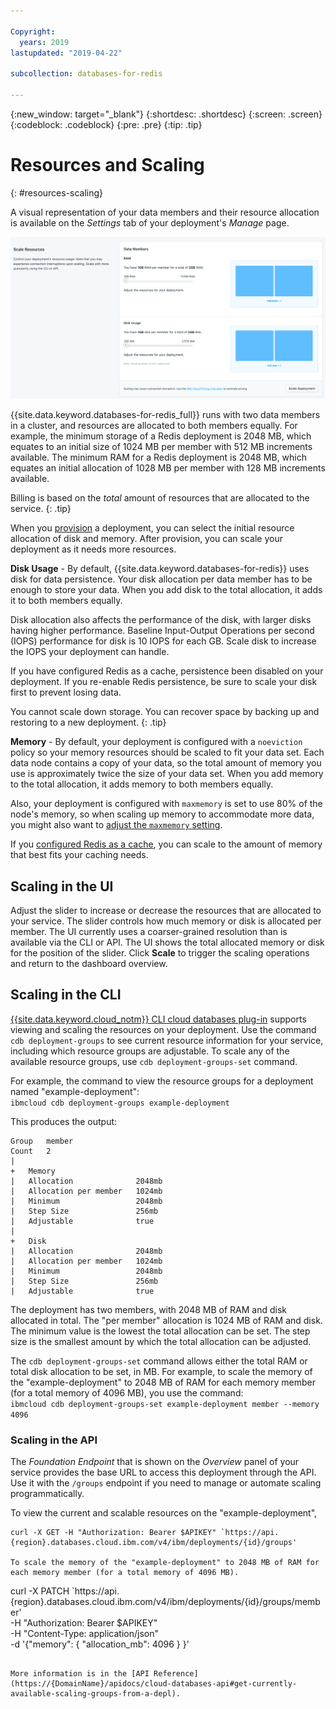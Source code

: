 ```yaml
---

Copyright:
  years: 2019
lastupdated: "2019-04-22"

subcollection: databases-for-redis

---
```


{:new_window: target="_blank"}
{:shortdesc: .shortdesc}
{:screen: .screen}
{:codeblock: .codeblock}
{:pre: .pre}
{:tip: .tip}

# Resources and Scaling
{: #resources-scaling}

A visual representation of your data members and their resource allocation is available on the _Settings_ tab of your deployment's _Manage_ page. 

![The Scale Resources Panel in _Settings_](images/settings-scaling.png) 

{{site.data.keyword.databases-for-redis_full}} runs with two data members in a cluster, and resources are allocated to both members equally. For example, the minimum storage of a Redis deployment is 2048 MB, which equates to an initial size of 1024 MB per member with 512 MB increments available. The minimum RAM for a Redis deployment is 2048 MB, which equates an initial allocation of 1028 MB per member with 128 MB increments available.

Billing is based on the _total_ amount of resources that are allocated to the service.
{: .tip}

When you [provision](/docs/services/databases-for-redis?topic=cloud-databases-provisioning#provisioning) a deployment, you can select the initial resource allocation of disk and memory. After provision, you can scale your deployment as it needs more resources.

**Disk Usage** - 
By default, {{site.data.keyword.databases-for-redis}} uses disk for data persistence. Your disk allocation per data member has to be enough to store your data. When you add disk to the total allocation, it adds it to both members equally.

Disk allocation also affects the performance of the disk, with larger disks having higher performance. Baseline Input-Output Operations per second (IOPS) performance for disk is 10 IOPS for each GB. Scale disk to increase the IOPS your deployment can handle.

If you have configured Redis as a cache, persistence been disabled on your deployment. If you re-enable Redis persistence, be sure to scale your disk first to prevent losing data.

You cannot scale down storage. You can recover space by backing up and restoring to a new deployment.
{: .tip} 

**Memory** - 
By default, your deployment is configured with a `noeviction` policy  so your memory resources should be scaled to fit your data set. Each data node contains a copy of your data, so the total amount of memory you use is approximately twice the size of your data set. When you add memory to the total allocation, it adds memory to both members equally.

Also, your deployment is configured with `maxmemory` is set to use 80% of the node's memory, so when scaling up memory to accommodate more data, you might also want to [adjust the `maxmemory` setting](/docs/services/databases-for-redis?topic=databases-for-redis-changing-configuration).

If you [configured Redis as a cache](/docs/services/databases-for-redis?topic=databases-for-redis-redis-cache), you can scale to the amount of memory that best fits your caching needs.

## Scaling in the UI

Adjust the slider to increase or decrease the resources that are allocated to your service. The slider controls how much memory or disk is allocated per member. The UI currently uses a coarser-grained resolution than is available via the CLI or API. The UI shows the total allocated memory or disk for the position of the slider. Click **Scale** to trigger the scaling operations and return to the dashboard overview. 

## Scaling in the CLI 

[{{site.data.keyword.cloud_notm}} CLI cloud databases plug-in](/docs/cli/reference/ibmcloud?topic=cloud-cli-ibmcloud-cli) supports viewing and scaling the resources on your deployment. Use the command `cdb deployment-groups` to see current resource information for your service, including which resource groups are adjustable. To scale any of the available resource groups, use `cdb deployment-groups-set` command. 

For example, the command to view the resource groups for a deployment named "example-deployment":  
`ibmcloud cdb deployment-groups example-deployment`

This produces the output:

```
Group   member
Count   2
|
+   Memory
|   Allocation              2048mb
|   Allocation per member   1024mb
|   Minimum                 2048mb
|   Step Size               256mb
|   Adjustable              true
|
+   Disk
|   Allocation              2048mb
|   Allocation per member   1024mb
|   Minimum                 2048mb
|   Step Size               256mb
|   Adjustable              true
```

The deployment has two members, with 2048 MB of RAM and disk allocated in total. The "per member" allocation is 1024 MB of RAM and disk. The minimum value is the lowest the total allocation can be set. The step size is the smallest amount by which the total allocation can be adjusted.

The `cdb deployment-groups-set` command allows either the total RAM or total disk allocation to be set, in MB. For example, to scale the memory of the "example-deployment" to 2048 MB of RAM for each memory member (for a total memory of 4096 MB), you use the command:  
`ibmcloud cdb deployment-groups-set example-deployment member --memory 4096`

### Scaling in the API

The _Foundation Endpoint_ that is shown on the _Overview_ panel of your service provides the base URL to access this deployment through the API. Use it with the `/groups` endpoint if you need to manage or automate scaling programmatically.

To view the current and scalable resources on the "example-deployment",
```
curl -X GET -H "Authorization: Bearer $APIKEY" `https://api.{region}.databases.cloud.ibm.com/v4/ibm/deployments/{id}/groups'

To scale the memory of the "example-deployment" to 2048 MB of RAM for each memory member (for a total memory of 4096 MB).
```
curl -X PATCH `https://api.{region}.databases.cloud.ibm.com/v4/ibm/deployments/{id}/groups/member' \
-H "Authorization: Bearer $APIKEY" \
-H "Content-Type: application/json" \
-d '{"memory": {
        "allocation_mb": 4096
      }
    }'
```

More information is in the [API Reference](https://{DomainName}/apidocs/cloud-databases-api#get-currently-available-scaling-groups-from-a-depl).
